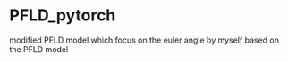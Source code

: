 # PFLD_pytorch
modified PFLD model which focus on the euler angle by myself based on the PFLD model 

